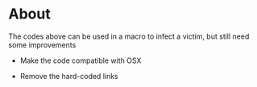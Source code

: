 # About

The codes above can be used in a macro to infect a victim, but still need some improvements

* Make the code compatible with OSX

* Remove the hard-coded links
